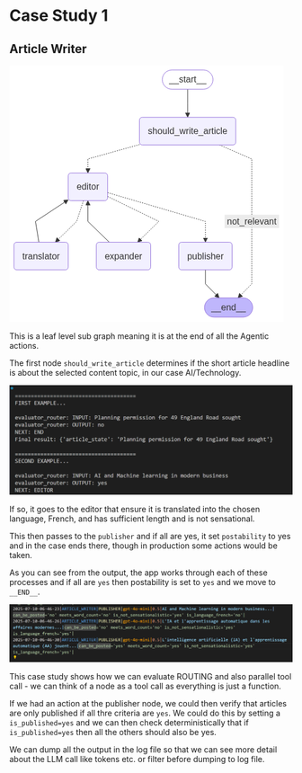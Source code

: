 # Case Study 1

## Article Writer

![workflow](../images/case_study1/app-writer-mermaid.png)

This is a leaf level sub graph meaning it is at the end of all the Agentic actions.

The first node `should_write_article` determines if the short article headline is about the selected content topic, in our case AI/Technology.

![evaluator](../images/case_study1/output-evaluator.png)

If so, it goes to the editor that ensure it is translated into the chosen language, French, and has sufficient length and is not sensational. 

This then passes to the `publisher` and if all are yes, it set `postability` to yes and in the case ends there, though in production some actions would be taken.

As you can see from the output, the app works through each of these processes and if all are `yes` then postability is set to `yes` and we move to `__END__`.

![csv](../images/case_study1/csv-output.png)

This case study shows how we can evaluate ROUTING and also parallel tool call - we can think of a node as a tool call as everything is just a function.

If we had an action at the publisher node, we could then verify that articles are only published if all thre criteria are `yes`. We could do this by setting a `is_published=yes` and we can then check deterministically that if `is_published=yes` then all the others should also be yes.

We can dump all the output in the log file so that we can see more detail about the LLM call like tokens etc. or filter before dumping to log file.